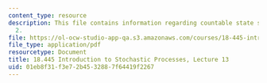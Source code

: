 ```yaml
---
content_type: resource
description: This file contains information regarding countable state space chain
  2.
file: https://ol-ocw-studio-app-qa.s3.amazonaws.com/courses/18-445-introduction-to-stochastic-processes-spring-2015/01eb8f31f3e72b4532887f64419f2267_MIT18_445S15_lecture13.pdf
file_type: application/pdf
resourcetype: Document
title: 18.445 Introduction to Stochastic Processes, Lecture 13
uid: 01eb8f31-f3e7-2b45-3288-7f64419f2267
---
```

